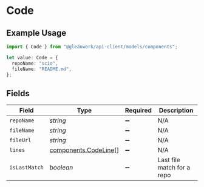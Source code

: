 # Code

## Example Usage

```typescript
import { Code } from "@gleanwork/api-client/models/components";

let value: Code = {
  repoName: "scio",
  fileName: "README.md",
};
```

## Fields

| Field                                                        | Type                                                         | Required                                                     | Description                                                  |
| ------------------------------------------------------------ | ------------------------------------------------------------ | ------------------------------------------------------------ | ------------------------------------------------------------ |
| `repoName`                                                   | *string*                                                     | :heavy_minus_sign:                                           | N/A                                                          |
| `fileName`                                                   | *string*                                                     | :heavy_minus_sign:                                           | N/A                                                          |
| `fileUrl`                                                    | *string*                                                     | :heavy_minus_sign:                                           | N/A                                                          |
| `lines`                                                      | [components.CodeLine](../../models/components/codeline.md)[] | :heavy_minus_sign:                                           | N/A                                                          |
| `isLastMatch`                                                | *boolean*                                                    | :heavy_minus_sign:                                           | Last file match for a repo                                   |
